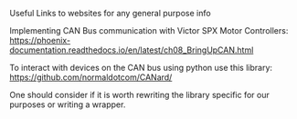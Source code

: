 Useful Links to websites for any general purpose info

Implementing CAN Bus communication with Victor SPX Motor Controllers:
https://phoenix-documentation.readthedocs.io/en/latest/ch08_BringUpCAN.html


To interact with devices on the CAN bus using python use this library: 
https://github.com/normaldotcom/CANard/

One should consider if it is worth rewriting the library specific for our purposes or writing a wrapper.


